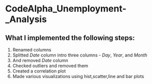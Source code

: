 # CodeAlpha_Unemployment-_Analysis
## What I implemented the following steps:
1. Renamed columns
2. Splitted *Date* column intro three columns - *Day*, *Year*, and *Month*
3. And removed *Date* column
4. Checked outliers and removed them 
5. Created a correlation plot
6. Made various visualizations using hist,scatter,line and bar plots
